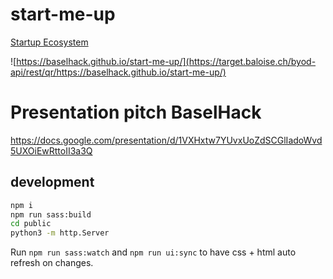 # start-me-up

[Startup Ecosystem](https://baselhack.github.io/start-me-up/)

![https://baselhack.github.io/start-me-up/](https://target.baloise.ch/byod-api/rest/qr/https://baselhack.github.io/start-me-up/)

# Presentation pitch BaselHack

https://docs.google.com/presentation/d/1VXHxtw7YUvxUoZdSCGlIadoWvd5UXOiEwRttoII3a3Q

## development

```bash
npm i
npm run sass:build
cd public
python3 -m http.Server
```

Run `npm run sass:watch` and `npm run ui:sync` to have css + html auto refresh on changes.


